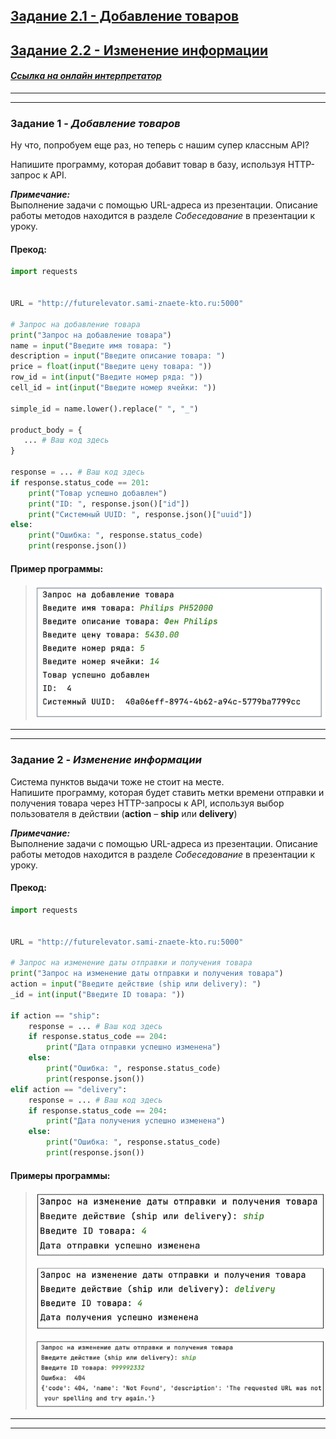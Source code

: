 ## [Задание 2.1 - Добавление товаров](#task_1)
## [Задание 2.2 - Изменение информации](#task_2)

#### [_Ссылка на онлайн интерпретатор_](https://www.online-python.com/)
_________________________________________
_________________________________________

### Задание 1 - _Добавление товаров_ <a name="task_1"></a>
Ну что, попробуем еще раз, но теперь с нашим супер классным API? 

Напишите программу, которая добавит товар в базу, используя HTTP-запрос к API.


_**Примечание:**_  
Выполнение задачи с помощью URL-адреса из презентации. 
Описание работы методов находится в разделе _Собеседование_ в презентации к уроку.


#### Прекод:
```python
import requests


URL = "http://futurelevator.sami-znaete-kto.ru:5000"

# Запрос на добавление товара
print("Запрос на добавление товара")
name = input("Введите имя товара: ")
description = input("Введите описание товара: ")
price = float(input("Введите цену товара: "))
row_id = int(input("Введите номер ряда: "))
cell_id = int(input("Введите номер ячейки: "))

simple_id = name.lower().replace(" ", "_")

product_body = {
   ... # Ваш код здесь
}

response = ... # Ваш код здесь
if response.status_code == 201:
    print("Товар успешно добавлен")
    print("ID: ", response.json()["id"])
    print("Системный UUID: ", response.json()["uuid"])
else:
    print("Ошибка: ", response.status_code)
    print(response.json())
```

#### Пример программы:
> ![alt](images/task_2_1a.png)

_________________________________________
_________________________________________
### Задание 2 - _Изменение информации_<a name="task_2"></a>
Система пунктов выдачи тоже не стоит на месте.  
Напишите программу, которая будет ставить метки времени отправки и получения товара через HTTP-запросы к API, 
используя выбор пользователя в действии (**action** – **ship** или **delivery**)


_**Примечание:**_  
Выполнение задачи с помощью URL-адреса из презентации. 
Описание работы методов находится в разделе _Собеседование_ в презентации к уроку.


#### Прекод:
```python
import requests


URL = "http://futurelevator.sami-znaete-kto.ru:5000"

# Запрос на изменение даты отправки и получения товара
print("Запрос на изменение даты отправки и получения товара")
action = input("Введите действие (ship или delivery): ")
_id = int(input("Введите ID товара: "))

if action == "ship":
    response = ... # Ваш код здесь
    if response.status_code == 204:
        print("Дата отправки успешно изменена")
    else:
        print("Ошибка: ", response.status_code)
        print(response.json())
elif action == "delivery":
    response = ... # Ваш код здесь
    if response.status_code == 204:
        print("Дата получения успешно изменена")
    else:
        print("Ошибка: ", response.status_code)
        print(response.json())
```

#### Примеры программы:
> ![alt](images/task_2_2a.png)
> 
> ![alt](images/task_2_2b.png)
> 
> ![alt](images/task_2_2c.png)

_________________________________________
_________________________________________
